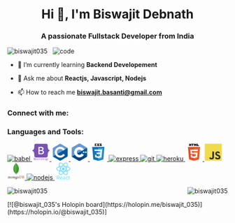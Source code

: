 <h1 align="center">Hi 👋, I'm Biswajit Debnath</h1>
<h3 align="center">A passionate Fullstack Developer from India</h3>
<img src="https://tauseefshaikh.com/wp-content/uploads/2022/06/web-developmen-design-1.gif" alt="code" width="400" align="right"/>

<p align="left"> <img src="https://komarev.com/ghpvc/?username=biswajit035&label=Profile%20views&color=0e75b6&style=flat" alt="biswajit035" /> </p>

- 🌱 I’m currently learning **Backend Developement**

- 💬 Ask me about **Reactjs, Javascript, Nodejs**

- 📫 How to reach me **biswajit.basanti@gmail.com**

<h3 align="left">Connect with me:</h3>
<p align="left">
</p>

<h3 align="left">Languages and Tools:</h3>
<p align="left">
<a href="https://babeljs.io/" target="_blank" rel="noreferrer">
  <img src="https://cdn.freebiesupply.com/logos/large/2x/babel-10-logo-svg-vector.svg" alt="babel" width="40" height="40"/>
</a>
<a href="https://getbootstrap.com" target="_blank" rel="noreferrer">
  <img src="https://raw.githubusercontent.com/devicons/devicon/master/icons/bootstrap/bootstrap-plain-wordmark.svg" alt="bootstrap" width="40" height="40"/>
</a>
<a href="https://www.cprogramming.com/" target="_blank" rel="noreferrer">
  <img src="https://raw.githubusercontent.com/devicons/devicon/master/icons/c/c-original.svg" alt="c" width="40" height="40"/>
</a> <a href="https://www.w3schools.com/cpp/" target="_blank" rel="noreferrer">
  <img src="https://raw.githubusercontent.com/devicons/devicon/master/icons/cplusplus/cplusplus-original.svg" alt="cplusplus" width="40" height="40"/>
</a>
<a href="https://www.w3schools.com/css/" target="_blank" rel="noreferrer">
  <img src="https://raw.githubusercontent.com/devicons/devicon/master/icons/css3/css3-original-wordmark.svg" alt="css3" width="40" height="40"/>
</a>
<a href="https://expressjs.com" target="_blank" rel="noreferrer">
  <img src="https://expressjs.com/images/express-facebook-share.png" alt="express" width="40" height="40"/>
</a>
<a href="https://git-scm.com/" target="_blank" rel="noreferrer">
    <img src="https://www.vectorlogo.zone/logos/git-scm/git-scm-icon.svg" alt="git" width="40" height="40"/>
</a>
<a href="https://heroku.com" target="_blank" rel="noreferrer">
  <img src="https://www.vectorlogo.zone/logos/heroku/heroku-icon.svg" alt="heroku" width="40" height="40"/>
</a> <a href="https://www.w3.org/html/" target="_blank" rel="noreferrer">
  <img src="https://raw.githubusercontent.com/devicons/devicon/master/icons/html5/html5-original-wordmark.svg" alt="html5" width="40" height="40"/>
  </a>
<a href="https://developer.mozilla.org/en-US/docs/Web/JavaScript" target="_blank" rel="noreferrer">
  <img src="https://raw.githubusercontent.com/devicons/devicon/master/icons/javascript/javascript-original.svg" alt="javascript" width="40" height="40"/>
</a>
<a href="https://www.mongodb.com/" target="_blank" rel="noreferrer">
  <img src="https://raw.githubusercontent.com/devicons/devicon/master/icons/mongodb/mongodb-original-wordmark.svg" alt="mongodb" width="40" height="40"/>
</a>
<a href="https://nodejs.org" target="_blank" rel="noreferrer">
  <img src="https://www.clipartmax.com/png/middle/89-894960_js-discord-bot-logo-node-js-and-react-js.png" alt="nodejs" width="40" height="40"/>
</a> <a href="https://reactjs.org/" target="_blank" rel="noreferrer"> <img src="https://raw.githubusercontent.com/devicons/devicon/master/icons/react/react-original-wordmark.svg" alt="react" width="40" height="40"/> </a> </p>

<p><img align="right" src="https://github-readme-stats.vercel.app/api/top-langs?username=biswajit035&show_icons=true&locale=en&layout=compact" alt="biswajit035" /></p>

<p>&nbsp;<img align="left" width="400" src="https://github-readme-stats.vercel.app/api?username=biswajit035&show_icons=true&locale=en" alt="biswajit035" /></p>
[![@biswajit_035's Holopin board](https://holopin.me/biswajit_035)](https://holopin.io/@biswajit_035)]
